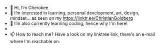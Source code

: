 - 👋 Hi, I’m Cherokee
- 👀 I’m interested in learning, personal development, art, design, mindset... as seen on my https://linktr.ee/ChristianGoldberg
- 🌱 I’m also currently learning coding, hence why I'm here! 
- 
- 📫 How to reach me? Have a look on my linktree link, there's an e-mail where I'm reachable on. 

<!---
Hackettyhackhack/Hackettyhackhack is a ✨ special ✨ repository because its `README.md` (this file) appears on your GitHub profile.
You can click the Preview link to take a look at your changes.
--->
